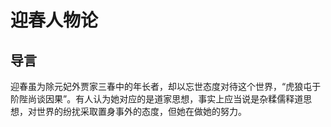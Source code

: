 # 迎春人物论

## 导言

迎春虽为除元妃外贾家三春中的年长者，却以忘世态度对待这个世界，“虎狼屯于阶陛尚谈因果”。有人认为她对应的是道家思想，事实上应当说是杂糅儒释道思想，对世界的纷扰采取置身事外的态度，但她在做她的努力。





